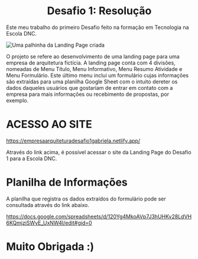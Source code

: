 <h1 align="center"> Desafio 1: Resolução </h1>
<p> Este meu trabalho do primeiro Desafio feito na formação em Tecnologia na Escola DNC. </p>
 
![Uma palhinha da Landing Page criada](https://github.com/gabrielabcf/desafio1-DNC/assets/149278018/67441d63-72b3-4c97-9512-075ea7a39764)


O projeto se refere ao desenvolvimento de uma landing page para uma empresa de arquitetura fictícia. A landing page conta com 4 divisões, nomeadas de Menu Título, Menu Informativo, Menu Resumo Atividade e Menu Formulário. Este último menu inclui um formulário cujas informações são extraídas para uma planilha Google Sheet com o intuito dereter os dados daqueles usuários que gostariam de entrar em contato com a empresa para mais informações ou recebimento de propostas, por exemplo. 

<h1> ACESSO AO SITE </h1>

<a> https://empresaarquiteturadesafio1gabriela.netlify.app/ </a>

<p> Através do link acima, é possível acessar o site da Landing Page do Desafio 1 para a Escola DNC. </p>

<h1> Planilha de Informações </h1>
<p> A planilha que registra os dados extraídos do formulário pode ser consultada através do link abaixo. </p>

<a> https://docs.google.com/spreadsheets/d/120Yg4MkoAVp7J3hUHKv28LdVH6KQmjziSWyE_UxNW4I/edit#gid=0 </a>

<h1> Muito Obrigada :) </h1>
